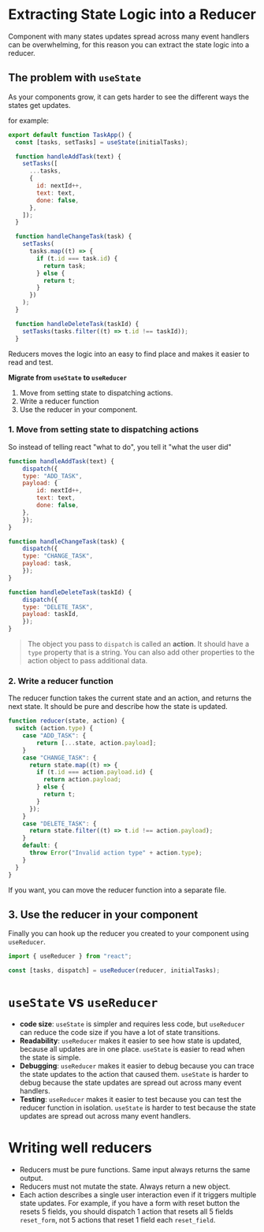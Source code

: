 # Extracting State Logic into a Reducer

Component with many states updates spread across many event handlers can be overwhelming, for this reason you can extract the state logic into a reducer.

## The problem with `useState`

As your components grow, it can gets harder to see the different ways the states get updates.

for example:

```jsx
export default function TaskApp() {
  const [tasks, setTasks] = useState(initialTasks);

  function handleAddTask(text) {
    setTasks([
      ...tasks,
      {
        id: nextId++,
        text: text,
        done: false,
      },
    ]);
  }

  function handleChangeTask(task) {
    setTasks(
      tasks.map((t) => {
        if (t.id === task.id) {
          return task;
        } else {
          return t;
        }
      })
    );
  }

  function handleDeleteTask(taskId) {
    setTasks(tasks.filter((t) => t.id !== taskId));
  }
```

Reducers moves the logic into an easy to find place and makes it easier to read and test.

**Migrate from `useState` to `useReducer`**

1. Move from setting state to dispatching actions.
2. Write a reducer function
3. Use the reducer in your component.

### 1. Move from setting state to dispatching actions

So instead of telling react "what to do", you tell it "what the user did"

```jsx
function handleAddTask(text) {
    dispatch({
    type: "ADD_TASK",
    payload: {
        id: nextId++,
        text: text,
        done: false,
    },
    });
}

function handleChangeTask(task) {
    dispatch({
    type: "CHANGE_TASK",
    payload: task,
    });
}

function handleDeleteTask(taskId) {
    dispatch({
    type: "DELETE_TASK",
    payload: taskId,
    });
}
```

> The object you pass to `dispatch` is called an **action**. It should have a `type` property that is a string. You can also add other properties to the action object to pass additional data.

### 2. Write a reducer function

The reducer function takes the current state and an action, and returns the next state. It should be pure and describe how the state is updated.

```jsx
function reducer(state, action) {
  switch (action.type) {
    case "ADD_TASK": {
        return [...state, action.payload];
    }
    case "CHANGE_TASK": {
      return state.map((t) => {
        if (t.id === action.payload.id) {
          return action.payload;
        } else {
          return t;
        }
      });
    }
    case "DELETE_TASK": {
      return state.filter((t) => t.id !== action.payload);
    }
    default: {
      throw Error("Invalid action type" + action.type);
    }
  }
}
```

If you want, you can move the reducer function into a separate file.

## 3. Use the reducer in your component

Finally you can hook up the reducer you created to your component using `useReducer`.

```jsx
import { useReducer } from "react";

const [tasks, dispatch] = useReducer(reducer, initialTasks);
```

# `useState` vs `useReducer`

- **code size**: `useState` is simpler and requires less code, but `useReducer` can reduce the code size if you have a lot of state transitions.
- **Readability**: `useReducer` makes it easier to see how state is updated, because all updates are in one place. `useState` is easier to read when the state is simple.
- **Debugging**: `useReducer` makes it easier to debug because you can trace the state updates to the action that caused them. `useState` is harder to debug because the state updates are spread out across many event handlers.
- **Testing**: `useReducer` makes it easier to test because you can test the reducer function in isolation. `useState` is harder to test because the state updates are spread out across many event handlers.

# Writing well reducers

- Reducers must be pure functions. Same input always returns the same output.
- Reducers must not mutate the state. Always return a new object.
- Each action describes a single user interaction even if it triggers multiple state updates. For example, if you have a form with reset button the resets 5 fields, you should dispatch 1 action that resets all 5 fields `reset_form`, not 5 actions that reset 1 field each `reset_field`.
